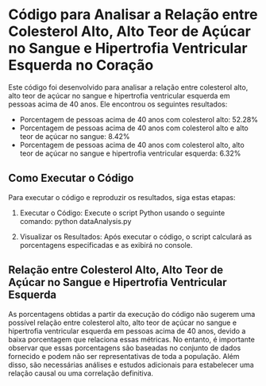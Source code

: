 # Código para Analisar a Relação entre Colesterol Alto, Alto Teor de Açúcar no Sangue e Hipertrofia Ventricular Esquerda no Coração

Este código foi desenvolvido para analisar a relação entre colesterol alto, alto teor de açúcar no sangue e hipertrofia ventricular esquerda em pessoas acima de 40 anos. Ele encontrou os seguintes resultados:

- Porcentagem de pessoas acima de 40 anos com colesterol alto: 52.28%
- Porcentagem de pessoas acima de 40 anos com colesterol alto e alto teor de açúcar no sangue: 8.42%
- Porcentagem de pessoas acima de 40 anos com colesterol alto, alto teor de açúcar no sangue e hipertrofia ventricular esquerda: 6.32%

## Como Executar o Código

Para executar o código e reproduzir os resultados, siga estas etapas:

1. Executar o Código: Execute o script Python usando o seguinte comando:
python dataAnalysis.py


2. Visualizar os Resultados: Após executar o código, o script calculará as porcentagens especificadas e as exibirá no console.

## Relação entre Colesterol Alto, Alto Teor de Açúcar no Sangue e Hipertrofia Ventricular Esquerda

As porcentagens obtidas a partir da execução do código não sugerem uma possível relação entre colesterol alto, alto teor de açúcar no sangue e hipertrofia ventricular esquerda em pessoas acima de 40 anos, devido a baixa porcentagem que relaciona essas métricas. No entanto, é importante observar que essas porcentagens são baseadas no conjunto de dados fornecido e podem não ser representativas de toda a população. Além disso, são necessárias análises e estudos adicionais para estabelecer uma relação causal ou uma correlação definitiva.



